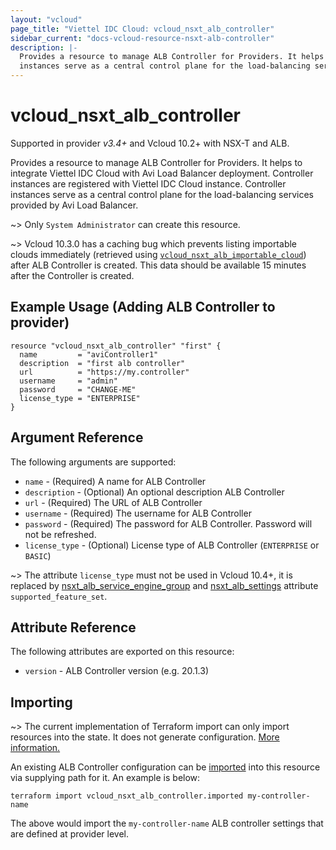 ```yaml
---
layout: "vcloud"
page_title: "Viettel IDC Cloud: vcloud_nsxt_alb_controller"
sidebar_current: "docs-vcloud-resource-nsxt-alb-controller"
description: |-
  Provides a resource to manage ALB Controller for Providers. It helps to integrate Viettel IDC Cloud with Avi Load Balancer deployment. Controller instances are registered with Viettel IDC Cloud instance. Controller
  instances serve as a central control plane for the load-balancing services provided by Avi Load Balancer.
---
```


# vcloud\_nsxt\_alb\_controller

Supported in provider *v3.4+* and Vcloud 10.2+ with NSX-T and ALB.

Provides a resource to manage ALB Controller for Providers. It helps to integrate Viettel IDC Cloud with Avi 
Load Balancer deployment. Controller instances are registered with Viettel IDC Cloud instance. Controller
instances serve as a central control plane for the load-balancing services provided by Avi Load Balancer.

~> Only `System Administrator` can create this resource.

~> Vcloud 10.3.0 has a caching bug which prevents listing importable clouds immediately (retrieved using
[`vcloud_nsxt_alb_importable_cloud`](/providers/vmware/vcloud/latest/docs/data-sources/nsxt_alb_importable_cloud)) after ALB
Controller is created. This data should be available 15 minutes after the Controller is created.

## Example Usage (Adding ALB Controller to provider)

```hcl
resource "vcloud_nsxt_alb_controller" "first" {
  name         = "aviController1"
  description  = "first alb controller"
  url          = "https://my.controller"
  username     = "admin"
  password     = "CHANGE-ME"
  license_type = "ENTERPRISE"
}
```

## Argument Reference

The following arguments are supported:

* `name` - (Required) A name for ALB Controller
* `description` - (Optional) An optional description ALB Controller
* `url` - (Required) The URL of ALB Controller
* `username` - (Required) The username for ALB Controller
* `password` - (Required) The password for ALB Controller. Password will not be refreshed.
* `license_type` - (Optional) License type of ALB Controller (`ENTERPRISE` or `BASIC`)

~> The attribute `license_type` must not be used in Vcloud 10.4+, it is replaced by [nsxt_alb_service_engine_group](/providers/vmware/vcloud/latest/docs/resources/nsxt_alb_service_engine_group) and [nsxt_alb_settings](/providers/vmware/vcloud/latest/docs/resources/nsxt_alb_settings) attribute `supported_feature_set`.

## Attribute Reference

The following attributes are exported on this resource:

* `version` - ALB Controller version (e.g. 20.1.3)


## Importing

~> The current implementation of Terraform import can only import resources into the state.
It does not generate configuration. [More information.](https://www.terraform.io/docs/import/)

An existing ALB Controller configuration can be [imported][docs-import] into this resource
via supplying path for it. An example is below:

[docs-import]: https://www.terraform.io/docs/import/

```
terraform import vcloud_nsxt_alb_controller.imported my-controller-name
```

The above would import the `my-controller-name` ALB controller settings that are defined at provider level.